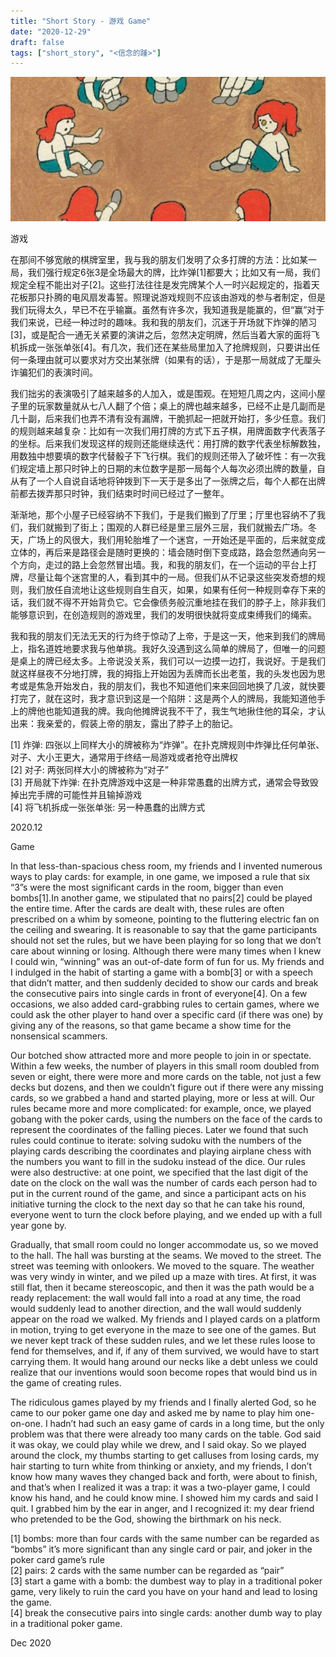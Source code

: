 ```yaml
---
title: "Short Story - 游戏 Game"
date: "2020-12-29"
draft: false
tags: ["short_story", "<信念的踵>"]
---
```

![img](./images/head.jpg)

游戏

在那间不够宽敞的棋牌室里，我与我的朋友们发明了众多打牌的方法：比如某一局，我们强行规定6张3是全场最大的牌，比炸弹[1]都要大；比如又有一局，我们规定全程不能出对子[2]。这些打法往往是发完牌某个人一时兴起规定的，指着天花板那只扑腾的电风扇发毒誓。照理说游戏规则不应该由游戏的参与者制定，但是我们玩得太久，早已不在乎输赢。虽然有许多次，我知道我是能赢的，但“赢”对于我们来说，已经一种过时的趣味。我和我的朋友们，沉迷于开场就下炸弹的陋习[3]，或是配合一通无关紧要的演讲之后，忽然决定明牌，然后当着大家的面将飞机拆成一张张单张[4]。有几次，我们还在某些局里加入了抢牌规则，只要讲出任何一条理由就可以要求对方交出某张牌（如果有的话），于是那一局就成了无厘头诈骗犯们的表演时间。

我们拙劣的表演吸引了越来越多的人加入，或是围观。在短短几周之内，这间小屋子里的玩家数量就从七八人翻了个倍；桌上的牌也越来越多，已经不止是几副而是几十副，后来我们也弄不清有没有漏牌，干脆抓起一把就开始打，多少任意。我们的规则越来越复杂：比如有一次我们用打牌的方式下五子棋，用牌面数字代表落子的坐标。后来我们发现这样的规则还能继续迭代：用打牌的数字代表坐标解数独，用数独中想要填的数字代替骰子下飞行棋。我们的规则还带入了破坏性：有一次我们规定墙上那只时钟上的日期的末位数字是那一局每个人每次必须出牌的数量，自从有了一个人自说自话地将钟拨到下一天于是多出了一张牌之后，每个人都在出牌前都去拨弄那只时钟，我们结束时时间已经过了一整年。

渐渐地，那个小屋子已经容纳不下我们，于是我们搬到了厅里；厅里也容纳不了我们，我们就搬到了街上；围观的人群已经是里三层外三层，我们就搬去广场。冬天，广场上的风很大，我们用轮胎堆了一个迷宫，一开始还是平面的，后来就变成立体的，再后来是路径会是随时更换的：墙会随时倒下变成路，路会忽然通向另一个方向，走过的路上会忽然冒出墙。我，和我的朋友们，在一个运动的平台上打牌，尽量让每个迷宫里的人，看到其中的一局。但我们从不记录这些突发奇想的规则，我们放任自流地让这些规则自生自灭，如果，如果有任何一种规则幸存下来的话，我们就不得不开始背负它。它会像债务般沉重地挂在我们的脖子上，除非我们能够意识到，在创造规则的游戏里，我们的发明很快就将变成束缚我们的绳索。

我和我的朋友们无法无天的行为终于惊动了上帝，于是这一天，他来到我们的牌局上，指名道姓地要求我与他单挑。我好久没遇到这么简单的牌局了，但唯一的问题是桌上的牌已经太多。上帝说没关系，我们可以一边摸一边打，我说好。于是我们就这样昼夜不分地打牌，我的拇指上开始因为丢牌而长出老茧，我的头发也因为思考或是焦急开始发白，我的朋友们，我也不知道他们来来回回地换了几波，就快要打完了，就在这时，我才意识到这是一个陷阱：这是两个人的牌局，我能知道他手上的牌他也能知道我的牌。我向他摊牌说我不干了，我生气地揪住他的耳朵，才认出来：我亲爱的，假装上帝的朋友，露出了脖子上的胎记。

[1] 炸弹: 四张以上同样大小的牌被称为“炸弹”。在扑克牌规则中炸弹比任何单张、对子、大小王更大，通常用于终结一局游戏或者抢夺出牌权  
[2] 对子: 两张同样大小的牌被称为“对子”  
[3] 开局就下炸弹: 在扑克牌游戏中这是一种非常愚蠢的出牌方式，通常会导致毁掉出完手牌的可能性并且输掉游戏  
[4] 将飞机拆成一张张单张: 另一种愚蠢的出牌方式  

2020.12


Game

In that less-than-spacious chess room, my friends and I invented numerous ways to play cards: for example, in one game, we imposed a rule that six “3”s were the most significant cards in the room, bigger than even bombs[1].In another game, we stipulated that no pairs[2] could be played the entire time. After the cards are dealt with, these rules are often prescribed on a whim by someone, pointing to the fluttering electric fan on the ceiling and swearing. It is reasonable to say that the game participants should not set the rules, but we have been playing for so long that we don’t care about winning or losing. Although there were many times when I knew I could win, “winning” was an out-of-date form of fun for us. My friends and I indulged in the habit of starting a game with a bomb[3] or with a speech that didn’t matter, and then suddenly decided to show our cards and break the consecutive pairs into single cards in front of everyone[4]. On a few occasions, we also added card-grabbing rules to certain games, where we could ask the other player to hand over a specific card (if there was one) by giving any of the reasons, so that game became a show time for the nonsensical scammers.

Our botched show attracted more and more people to join in or spectate. Within a few weeks, the number of players in this small room doubled from seven or eight, there were more and more cards on the table, not just a few decks but dozens, and then we couldn’t figure out if there were any missing cards, so we grabbed a hand and started playing, more or less at will. Our rules became more and more complicated: for example, once, we played gobang with the poker cards, using the numbers on the face of the cards to represent the coordinates of the falling pieces. Later we found that such rules could continue to iterate: solving sudoku with the numbers of the playing cards describing the coordinates and playing airplane chess with the numbers you want to fill in the sudoku instead of the dice. Our rules were also destructive: at one point, we specified that the last digit of the date on the clock on the wall was the number of cards each person had to put in the current round of the game, and since a participant acts on his initiative turning the clock to the next day so that he can take his round, everyone went to turn the clock before playing, and we ended up with a full year gone by.

Gradually, that small room could no longer accommodate us, so we moved to the hall. The hall was bursting at the seams. We moved to the street. The street was teeming with onlookers. We moved to the square. The weather was very windy in winter, and we piled up a maze with tires. At first, it was still flat, then it became stereoscopic, and then it was the path would be a ready replacement: the wall would fall into a road at any time, the road would suddenly lead to another direction, and the wall would suddenly appear on the road we walked. My friends and I played cards on a platform in motion, trying to get everyone in the maze to see one of the games. But we never kept track of these sudden rules, and we let these rules loose to fend for themselves, and if, if any of them survived, we would have to start carrying them. It would hang around our necks like a debt unless we could realize that our inventions would soon become ropes that would bind us in the game of creating rules.

The ridiculous games played by my friends and I finally alerted God, so he came to our poker game one day and asked me by name to play him one-on-one. I hadn’t had such an easy game of cards in a long time, but the only problem was that there were already too many cards on the table. God said it was okay, we could play while we drew, and I said okay. So we played around the clock, my thumbs starting to get calluses from losing cards, my hair starting to turn white from thinking or anxiety, and my friends, I don’t know how many waves they changed back and forth, were about to finish, and that’s when I realized it was a trap: it was a two-player game, I could know his hand, and he could know mine. I showed him my cards and said I quit. I grabbed him by the ear in anger, and I recognized it: my dear friend who pretended to be the God, showing the birthmark on his neck.

[1] bombs: more than four cards with the same number can be regarded as “bombs” it’s more significant than any single card or pair, and joker in the poker card game’s rule  
[2] pairs: 2 cards with the same number can be regarded as “pair”  
[3] start a game with a bomb: the dumbest way to play in a traditional poker game, very likely to ruin the card you have on your hand and lead to losing the game.  
[4] break the consecutive pairs into single cards: another dumb way to play in a traditional poker game.  

Dec 2020
